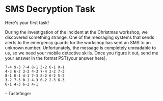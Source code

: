 # SMS Decryption Task

Here's your first task!

During the investigation of the incident at the Christmas workshop, we discovered something strange. One of the messaging systems that sends alerts to the emergency guards for the workshop has sent an SMS to an unknown number. Unfortunately, the message is completely unreadable to us, so we need your mobile detective skills. Once you figure it out, send me your answer in the format PST{your answer here}.

```
7-4 9-3 7-4 8-1 3-2 6-1 0-1
4-3 6-2 3-3 4-3 7-4 3-2 7-3
8-1 0-1 4-1 7-3 8-2 6-2 5-2
3-2 7-3 0-1 4-3 6-2 2-3 6-3
6-1 4-3 6-2 4-1
```

\- Tastefinger
